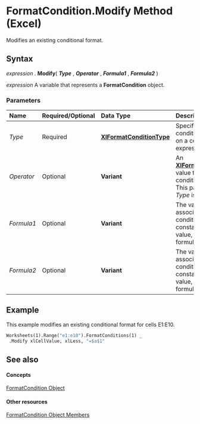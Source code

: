 
# FormatCondition.Modify Method (Excel)

Modifies an existing conditional format.


## Syntax

 _expression_ . **Modify**( **_Type_** , **_Operator_** , **_Formula1_** , **_Formula2_** )

 _expression_ A variable that represents a **FormatCondition** object.


### Parameters



|**Name**|**Required/Optional**|**Data Type**|**Description**|
|:-----|:-----|:-----|:-----|
| _Type_|Required| **[XlFormatConditionType](ae97c695-f56a-c9ee-91b0-dac413c93428.md)**|Specifies whether the conditional format is based on a cell value or an expression.|
| _Operator_|Optional| **Variant**|An  **[XlFormatConditionOperator](f395f440-0870-513d-a1ae-0a15262f1a7a.md)** value that represents the conditional format operator. This parameter is ignored if _Type_ is set to **xlExpression** .|
| _Formula1_|Optional| **Variant**|The value or expression associated with the conditional format. Can be a constant value, a string value, a cell reference, or a formula.|
| _Formula2_|Optional| **Variant**|The value or expression associated with the conditional format. Can be a constant value, a string value, a cell reference, or a formula..|

## Example

This example modifies an existing conditional format for cells E1:E10.


```vb
Worksheets(1).Range("e1:e10").FormatConditions(1) _ 
 .Modify xlCellValue, xlLess, "=$a$1"
```


## See also


#### Concepts


[FormatCondition Object](38a2bca9-9b28-3ef2-8c7a-4d35a27229ec.md)
#### Other resources


[FormatCondition Object Members](8f4bebce-0bf4-03de-62f0-4454ea699c5f.md)
